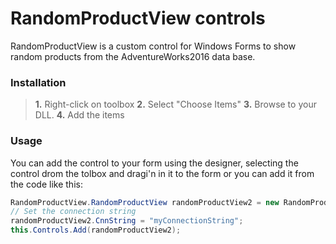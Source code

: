 # RandomProductView controls

RandomProductView is a custom control for Windows Forms to show random products from the AdventureWorks2016 data base.

### Installation
> **1.** Right-click on toolbox
> **2.** Select "Choose Items"
> **3.** Browse to your DLL.
> **4.** Add the items


### Usage
You can add the control to your form using the designer, selecting the control drom the tolbox and dragi'n in it to the form or you can add it from the code like this:
```csharp
RandomProductView.RandomProductView randomProductView2 = new RandomProductView.RandomProductView();
// Set the connection string
randomProductView2.CnnString = "myConnectionString";
this.Controls.Add(randomProductView2);
```